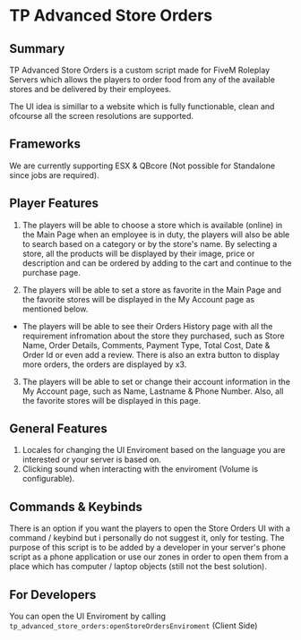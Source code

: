 # TP Advanced Store Orders

## Summary
TP Advanced Store Orders is a custom script made for FiveM Roleplay Servers which allows the players to order food from any of the available stores and be delivered by their employees.

The UI idea is simillar to a website which is fully functionable, clean and ofcourse all the screen resolutions are supported.

## Frameworks

We are currently supporting ESX & QBcore (Not possible for Standalone since jobs are required).
## Player Features

1) The players will be able to choose a store which is available (online) in the Main Page when an employee is in duty, the players will also be able to search based on a category or by the store's name. By selecting a store, all the products will be displayed by their image, price or description and can be ordered by adding to the cart and continue to the purchase page. 

2) The players will be able to set a store as favorite in the Main Page and the favorite stores will be displayed in the My Account page as mentioned below.

- The players will be able to see their Orders History page with all the requirement infromation about the store they purchased, such as Store Name, Order Details, Comments, Payment Type, Total Cost, Date & Order Id or even add a review. There is also an extra button to display more orders, the orders are displayed by x3.

3) The players will be able to set or change their account information in the My Account page, such as Name, Lastname & Phone Number. Also, all the favorite stores will be displayed in this page.

## General Features

1) Locales for changing the UI Enviroment based on the language you are interested or your server is based on.
2) Clicking sound when interacting with the enviroment (Volume is configurable).

## Commands & Keybinds

There is an option if you want the players to open the Store Orders UI with a command / keybind but i personally do not suggest it, only for testing. The purpose of this script is to be added by a developer in your server's phone script as a phone application or use our zones in order to open them from a place which has computer / laptop objects (still not the best solution).

## For Developers

You can open the UI Enviroment by calling `tp_advanced_store_orders:openStoreOrdersEnviroment` (Client Side)
